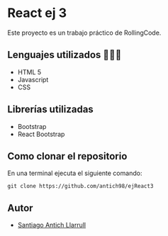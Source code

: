 # React ej 3
Este proyecto es un trabajo práctico de RollingCode. 
## Lenguajes utilizados 👨🏻‍💻
- HTML 5 
- Javascript
- CSS
## Librerías utilizadas
- Bootstrap
- React Bootstrap
## Como clonar el repositorio
En una terminal ejecuta el siguiente comando:
```
git clone https://github.com/antich98/ejReact3
```
## Autor
- [Santiago Antich Llarrull](https://github.com/antich98)